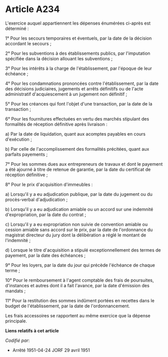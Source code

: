# Article A234

L'exercice auquel appartiennent les dépenses énumérées ci-après est déterminé :

1° Pour les secours temporaires et éventuels, par la date de la décision accordant le secours ;

2° Pour les subventions à des établissements publics, par l'imputation spécifiée dans la décision allouant les subventions ;

3° Pour les intérêts à la charge de l'établissement, par l'époque de leur échéance ;

4° Pour les condamnations prononcées contre l'établissement, par la date des décisions judiciaires, jugements et arrêts
définitifs ou de l'acte administratif d'acquiescement à un jugement non définitif ;

5° Pour les créances qui font l'objet d'une transaction, par la date de la transaction ;

6° Pour les fournitures effectuées en vertu des marchés stipulant des formalités de réception définitive après livraison :

a) Par la date de liquidation, quant aux acomptes payables en cours d'exécution ;

b) Par celle de l'accomplissement des formalités précitées, quant aux parfaits payements ;

7° Pour les sommes dues aux entrepreneurs de travaux et dont le payement a été ajourné à titre de retenue de garantie, par la
date du certificat de réception définitive ;

8° Pour le prix d'acquisition d'immeubles :

a) Lorsqu'il y a eu adjudication publique, par la date du jugement ou du procès-verbal d'adjudication ;

b) Lorsqu'il y a eu adjudication amiable ou un accord sur une indemnité d'expropriation, par la date du contrat ;

c) Lorsqu'il y a eu expropriation non suivie de convention amiable ou cession amiable sans accord sur le prix, par la date de
l'ordonnance du magistrat directeur du jury dont la délibération a réglé le montant de l'indemnité ;

d) Lorsque le titre d'acquisition a stipulé exceptionnellement des termes de payement, par la date des échéances ;

9° Pour les loyers, par la date du jour qui précède l'échéance de chaque terme ;

10° Pour le remboursement à l'agent comptable des frais de poursuites, d'instances et autres dont il a fait l'avance, par la
date d'émission des mandats ;

11° Pour la restitution des sommes indûment portées en recettes dans le budget de l'établissement, par la date de
l'ordonnancement.

Les frais accessoires se rapportent au même exercice que la dépense principale.

**Liens relatifs à cet article**

_Codifié par_:

  - Arrêté 1951-04-24 JORF 29 avril 1951
